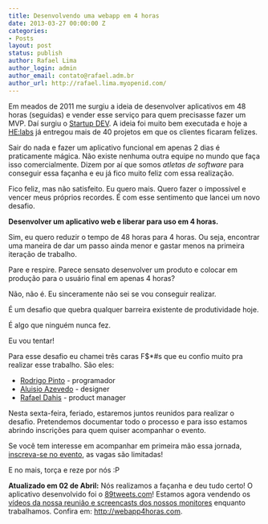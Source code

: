 ```yaml
---
title: Desenvolvendo uma webapp em 4 horas
date: 2013-03-27 00:00:00 Z
categories:
- Posts
layout: post
status: publish
author: Rafael Lima
author_login: admin
author_email: contato@rafael.adm.br
author_url: http://rafael.lima.myopenid.com/
---
```


Em meados de 2011 me surgiu a ideia de desenvolver aplicativos em 48 horas (seguidas) e vender esse serviço para quem precisasse fazer um MVP. Daí surgiu o [Startup DEV](http://startupdev.com.br). A ideia foi muito bem executada e hoje a [HE:labs](http://helabs.com.br) já entregou mais de 40 projetos em que os clientes ficaram felizes.

Sair do nada e fazer um aplicativo funcional em apenas 2 dias é praticamente mágica. Não existe nenhuma outra equipe no mundo que faça isso comercialmente. Dizem por aí que somos *atletas de software* para conseguir essa façanha e eu já fico muito feliz com essa realização.

Fico feliz, mas não satisfeito. Eu quero mais. Quero fazer o impossível e vencer meus próprios recordes. É com esse sentimento que lancei um novo desafio.

**Desenvolver um aplicativo web e liberar para uso em 4 horas.**

Sim, eu quero reduzir o tempo de 48 horas para 4 horas. Ou seja, encontrar uma maneira de dar um passo ainda menor e gastar menos na primeira iteração de trabalho.

Pare e respire. Parece sensato desenvolver um produto e colocar em produção para o usuário final em apenas 4 horas?

Não, não é. Eu sinceramente não sei se vou conseguir realizar.

É um desafio que quebra qualquer barreira existente de produtividade hoje.

É algo que ninguém nunca fez.

Eu vou tentar!

Para esse desafio eu chamei três caras F$*#s que eu confio muito pra realizar esse trabalho. São eles:

* [Rodrigo Pinto](https://twitter.com/rodrigoospinto) - programador
* [Aluisio Azevedo](https://twitter.com/aluisio_azevedo) - designer
* [Rafael Dahis](https://twitter.com/rafaeldahis) - product manager

Nesta sexta-feira, feriado, estaremos juntos reunidos para realizar o desafio.
Pretendemos documentar todo o processo e para isso estamos abrindo inscrições para quem quiser acompanhar o evento.

Se você tem interesse em acompanhar em primeira mão essa jornada, [inscreva-se no evento](http://www.eventick.com.br/webapp4horas), as vagas são limitadas!

E no mais, torça e reze por nós :P

<strong>Atualizado em 02 de Abril:</strong> Nós realizamos a façanha e deu tudo certo! O aplicativo desenvolvido foi o <a href="http://89tweets.com">89tweets.com</a>! Estamos agora vendendo os <a href="https://checkout.landingcommerce.com.br/checkout/webapp4horas">vídeos da nossa reunião e screencasts dos nossos monitores</a> enquanto trabalhamos. Confira em: <a href="http://webapp4horas.com/">http://webapp4horas.com</a>.
